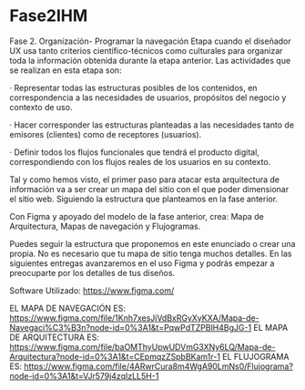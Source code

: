 # Fase2IHM
Fase 2. Organización- Programar la navegación
Etapa cuando el diseñador UX usa tanto criterios científico-técnicos como culturales para organizar toda la información obtenida durante la etapa anterior. Las actividades que se realizan en esta etapa son:

·        Representar todas las estructuras posibles de los contenidos, en correspondencia a las necesidades de usuarios, propósitos del negocio y contexto de uso.

·        Hacer corresponder las estructuras planteadas a las necesidades tanto de emisores (clientes) como de receptores (usuarios).

·        Definir todos los flujos funcionales que tendrá el producto digital, correspondiendo con los flujos reales de los usuarios en su contexto.

Tal y como hemos visto, el primer paso para atacar esta arquitectura de información va a ser crear un mapa del sitio con el que poder dimensionar el sitio web. Siguiendo la estructura que planteamos en la fase anterior. 

Con Figma y apoyado del modelo de la fase anterior, crea: Mapa de Arquitectura, Mapas de navegación y Flujogramas.

Puedes seguir la estructura que proponemos en este enunciado o crear una propia. No es necesario que tu mapa de sitio tenga muchos detalles. En las siguientes entregas avanzaremos en el uso Figma y podrás empezar a preocuparte por los detalles de tus diseños.

 Software Utilizado:
https://www.figma.com/

EL MAPA DE NAVEGACIÓN ES: https://www.figma.com/file/1Knh7xesJjVdBxRGyXyKXA/Mapa-de-Navegaci%C3%B3n?node-id=0%3A1&t=PqwPdTZPBlH4BgJG-1
EL MAPA DE ARQUITECTURA ES: https://www.figma.com/file/baOMThyUpwUDVmG3XNy6LQ/Mapa-de-Arquitectura?node-id=0%3A1&t=CEpmqzZSpbBKam1r-1
EL FLUJOGRAMA ES: https://www.figma.com/file/4ARwrCura8m4WgA90LmNs0/Flujograma?node-id=0%3A1&t=VJr579j4zqIzLL5H-1

